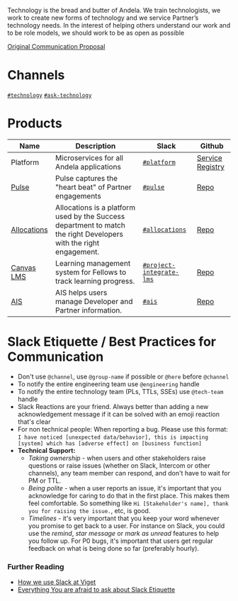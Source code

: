 Technology is the bread and butter of Andela. We train technologists, we work to create new forms of technology and we service Partner’s technology needs. In the interest of helping others understand our work and to be role models, we should work to be as open as possible

[Original Communication Proposal](https://docs.google.com/document/d/1EoX--kbBlFE5os688KJ4WhzmYwY7ALxnjRjsOHZKGK4/edit#)

# Channels

[`#technology`](https://andela.slack.com/messages/technology/)
[`#ask-technology`](https://andela.slack.com/messages/ask-technology)

# Products


| **Name**        | **Description**                       | **Slack** | **Github**                                                    |
|-----------------|---------------------------------------|----------------|-------------------------|
| Platform            | Microservices for all Andela applications        | [`#platform`](https://andela.slack.com/messages/platform/)       | [Service Registry](https://github.com/andela/engineering-playbook/wiki/Service-Registry) |
| [Pulse](https://pulse.andela.com/) | Pulse captures the "heart beat" of Partner engagements | [`#pulse`](https://andela.slack.com/messages/pulse/) | [Repo](https://github.com/andela/pulse) | 
| [Allocations](http://allocations.andela.com/login) |  Allocations is a platform used by the Success department to match the right Developers with the right engagement. | [`#allocations`](https://andela.slack.com/messages/allocations/) | [Repo](https://github.com/andela/allocations) |
| [Canvas LMS](http://lms.andela.com) |  Learning management system for Fellows to track learning progress. | [`#project-integrate-lms`](https://andela.slack.com/messages/project-integrate-lms/) | [Repo](https://github.com/andela/lms-integration) |
| [AIS](http://ais.andela.com) |  AIS helps users manage Developer and Partner information. | [`#ais`](https://andela.slack.com/messages/ais/) | [Repo](git@github.com:andela/ais.git) |


# Slack Etiquette / Best Practices for Communication

* Don't use `@channel`, use `@group-name` if possible or `@here` before `@channel`
* To notify the entire engineering team use `@engineering` handle
* To notify the entire technology team (PLs, TTLs, SSEs) use `@tech-team` handle
* Slack Reactions are your friend. Always better than adding a new acknowledgement message if it can be solved with an emoji reaction that's clear
* For non technical people: When reporting a bug. Please use this format: `I have noticed [unexpected data/behavior], this is impacting [system] which has [adverse effect] on [business function]`
* **Technical Support:**
  * *Taking ownership* - when users and other stakeholders raise questions or raise issues (whether on Slack, Intercom or other channels), any team member can respond, and don't have to wait for PM or TTL.
  * *Being polite* - when a user reports an issue, it's important that you acknowledge for caring to do that in the first place. This makes them feel comfortable. So something like `Hi [Stakeholder's name], thank you for raising the issue.`, etc, is good.
  * *Timelines* - it's very important that you keep your word whenever you promise to get back to a user. For instance on Slack, you could use the *remind*, *star message* or *mark as unread* features to help you follow up. For P0 bugs, it's important that users get regular feedback on what is being done so far (preferably hourly).

### Further Reading

* [How we use Slack at Viget](https://www.viget.com/articles/how-we-use-slack)
* [Everything You are afraid to ask about Slack Etiquette](https://www.fastcompany.com/3054413/know-it-all/everything-you-are-afraid-to-ask-about-slack-etiquette)
